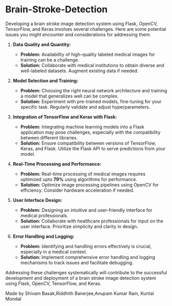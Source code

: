 # Brain-Stroke-Detection
Developing a brain stroke image detection system using Flask, OpenCV, TensorFlow, and Keras involves several challenges. Here are some potential issues you might encounter and considerations for addressing them:

1. **Data Quality and Quantity:**
   - **Problem:** Availability of high-quality labeled medical images for training can be a challenge.
   - **Solution:** Collaborate with medical institutions to obtain diverse and well-labeled datasets. Augment existing data if needed.

2. **Model Selection and Training:**
   - **Problem:** Choosing the right neural network architecture and training a model that generalizes well can be complex.
   - **Solution:** Experiment with pre-trained models, fine-tuning for your specific task. Regularly validate and adjust hyperparameters.

3. **Integration of TensorFlow and Keras with Flask:**
   - **Problem:** Integrating machine learning models into a Flask application may pose challenges, especially with the compatibility between different libraries.
   - **Solution:** Ensure compatibility between versions of TensorFlow, Keras, and Flask. Utilize the Flask API to serve predictions from your model.

4. **Real-Time Processing and Performance:**
   - **Problem:** Real-time processing of medical images requires optimized upto **79%** using algorithms for performance.
   - **Solution:** Optimize image processing pipelines using OpenCV for efficiency. Consider hardware acceleration if needed.


5. **User Interface Design:**
   - **Problem:** Designing an intuitive and user-friendly interface for medical professionals.
   - **Solution:** Collaborate with healthcare professionals for input on the user interface. Prioritize simplicity and clarity in design.

6. **Error Handling and Logging:**
   - **Problem:** Identifying and handling errors effectively is crucial, especially in a medical context.
   - **Solution:** Implement comprehensive error handling and logging mechanisms to track issues and facilitate debugging.



Addressing these challenges systematically will contribute to the successful development and deployment of a brain stroke image detection system using Flask, OpenCV, TensorFlow, and Keras.


Made by Shivam Basak,Riddhith Banerjee,Anupam Kumar Ram, Kuntal Mondal 


